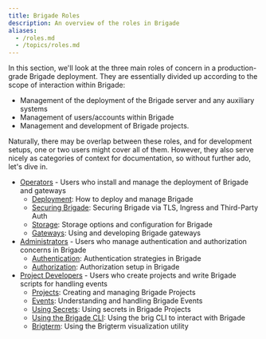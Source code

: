 ```yaml
---
title: Brigade Roles
description: An overview of the roles in Brigade
aliases:
  - /roles.md
  - /topics/roles.md
---
```


In this section, we'll look at the three main roles of concern in a
production-grade Brigade deployment. They are essentially divided up according
to the scope of interaction within Brigade:

  * Management of the deployment of the Brigade server and any auxiliary systems
  * Management of users/accounts within Brigade
  * Management and development of Brigade projects.

Naturally, there may be overlap between these roles, and for development
setups, one or two users might cover all of them.  However, they also serve
nicely as categories of context for documentation, so without further ado,
let's dive in.

  * [Operators] - Users who install and manage the deployment of Brigade and gateways
    - [Deployment](/topics/operators/deploy): How to deploy and manage Brigade
    - [Securing Brigade](/topics/operators/security): Securing Brigade via TLS, Ingress and Third-Party Auth
    - [Storage](/topics/operators/storage): Storage options and configuration for Brigade
    - [Gateways](/topics/operators/gateways): Using and developing Brigade gateways
  * [Administrators] - Users who manage authentication and authorization concerns in Brigade
    - [Authentication](/topics/administrators/authentication): Authentication strategies in Brigade
    - [Authorization](/topics/administrators/authorization): Authorization setup in Brigade
  * [Project Developers] - Users who create projects and write Brigade scripts for handling events
    - [Projects](/topics/project-developers/projects): Creating and managing Brigade Projects
    - [Events](/topics/project-developers/events): Understanding and handling Brigade Events
    - [Using Secrets](/topics/project-developers/secrets): Using secrets in Brigade Projects
    - [Using the Brigade CLI](/topics/project-developers/brig): Using the brig CLI to interact with Brigade
    - [Brigterm](/topics/project-developers/brigterm): Using the Brigterm visualization utility

[Operators]: /topics/operators
[Administrators]: /topics/administrators
[Project Developers]: /topics/project-developers